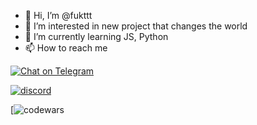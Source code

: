 - 👋 Hi, I’m @fukttt
- 👀 I’m interested in new project that changes the world
- 🌱 I’m currently learning JS, Python
- 📫 How to reach me 

[![Chat on Telegram](https://img.shields.io/badge/Telegram-2CA5E0?style=for-the-badge&logo=telegram&logoColor=white)](https://t.me/desired666)

[![discord](https://discord-md-badge.vercel.app/api/shield/209106557131030528)](https://discordapp.com/users/209106557131030528)

[![codewars](https://www.codewars.com/users/fukttt/badges/small)
